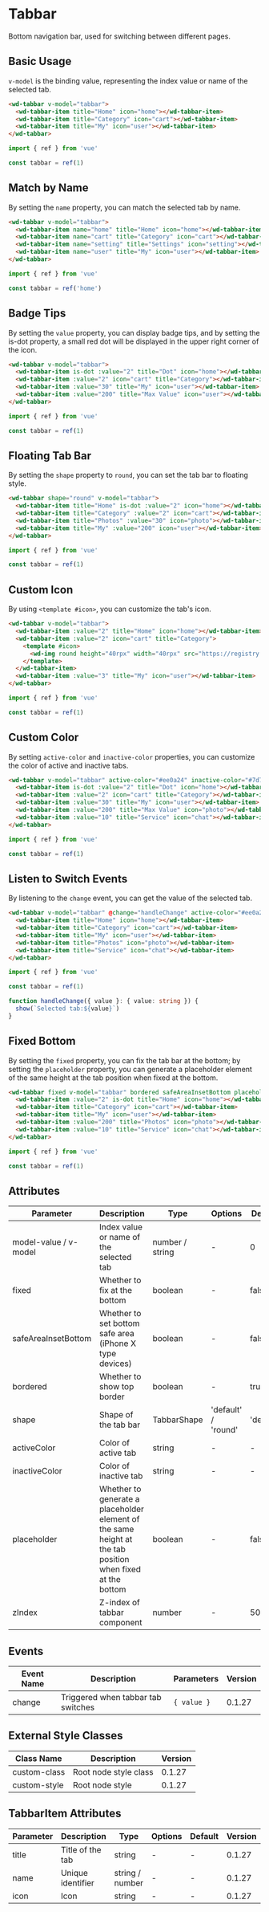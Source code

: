 # Tabbar

Bottom navigation bar, used for switching between different pages.

## Basic Usage

`v-model` is the binding value, representing the index value or name of the selected tab.

```html
<wd-tabbar v-model="tabbar">
  <wd-tabbar-item title="Home" icon="home"></wd-tabbar-item>
  <wd-tabbar-item title="Category" icon="cart"></wd-tabbar-item>
  <wd-tabbar-item title="My" icon="user"></wd-tabbar-item>
</wd-tabbar>
```

```typescript
import { ref } from 'vue'

const tabbar = ref(1)
```

## Match by Name

By setting the `name` property, you can match the selected tab by name.

```html
<wd-tabbar v-model="tabbar">
  <wd-tabbar-item name="home" title="Home" icon="home"></wd-tabbar-item>
  <wd-tabbar-item name="cart" title="Category" icon="cart"></wd-tabbar-item>
  <wd-tabbar-item name="setting" title="Settings" icon="setting"></wd-tabbar-item>
  <wd-tabbar-item name="user" title="My" icon="user"></wd-tabbar-item>
</wd-tabbar>
```
```typescript
import { ref } from 'vue'

const tabbar = ref('home')
```

## Badge Tips

By setting the `value` property, you can display badge tips, and by setting the is-dot property, a small red dot will be displayed in the upper right corner of the icon.

```html
<wd-tabbar v-model="tabbar">
  <wd-tabbar-item is-dot :value="2" title="Dot" icon="home"></wd-tabbar-item>
  <wd-tabbar-item :value="2" icon="cart" title="Category"></wd-tabbar-item>
  <wd-tabbar-item :value="30" title="My" icon="user"></wd-tabbar-item>
  <wd-tabbar-item :value="200" title="Max Value" icon="user"></wd-tabbar-item>
</wd-tabbar>
```
```typescript
import { ref } from 'vue'

const tabbar = ref(1)
```

## Floating Tab Bar

By setting the `shape` property to `round`, you can set the tab bar to floating style.

```html
<wd-tabbar shape="round" v-model="tabbar">
  <wd-tabbar-item title="Home" is-dot :value="2" icon="home"></wd-tabbar-item>
  <wd-tabbar-item title="Category" :value="2" icon="cart"></wd-tabbar-item>
  <wd-tabbar-item title="Photos" :value="30" icon="photo"></wd-tabbar-item>
  <wd-tabbar-item title="My" :value="200" icon="user"></wd-tabbar-item>
</wd-tabbar>
```
```typescript
import { ref } from 'vue'

const tabbar = ref(1)
```

## Custom Icon

By using `<template #icon>`, you can customize the tab's icon.

```html
<wd-tabbar v-model="tabbar">
  <wd-tabbar-item :value="2" title="Home" icon="home"></wd-tabbar-item>
  <wd-tabbar-item :value="2" icon="cart" title="Category">
    <template #icon>
      <wd-img round height="40rpx" width="40rpx" src="https://registry.npmmirror.com/wot-design-uni-assets/*/files/panda.jpg"></wd-img>
    </template>
  </wd-tabbar-item>
  <wd-tabbar-item :value="3" title="My" icon="user"></wd-tabbar-item>
</wd-tabbar>
```
```typescript
import { ref } from 'vue'

const tabbar = ref(1)
```

## Custom Color

By setting `active-color` and `inactive-color` properties, you can customize the color of active and inactive tabs.

```html
<wd-tabbar v-model="tabbar" active-color="#ee0a24" inactive-color="#7d7e80">
  <wd-tabbar-item is-dot :value="2" title="Dot" icon="home"></wd-tabbar-item>
  <wd-tabbar-item :value="2" icon="cart" title="Category"></wd-tabbar-item>
  <wd-tabbar-item :value="30" title="My" icon="user"></wd-tabbar-item>
  <wd-tabbar-item :value="200" title="Max Value" icon="photo"></wd-tabbar-item>
  <wd-tabbar-item :value="10" title="Service" icon="chat"></wd-tabbar-item>
</wd-tabbar>
```
```typescript
import { ref } from 'vue'

const tabbar = ref(1)
```

## Listen to Switch Events

By listening to the `change` event, you can get the value of the selected tab.

```html
<wd-tabbar v-model="tabbar" @change="handleChange" active-color="#ee0a24" inactive-color="#7d7e80">
  <wd-tabbar-item title="Home" icon="home"></wd-tabbar-item>
  <wd-tabbar-item title="Category" icon="cart"></wd-tabbar-item>
  <wd-tabbar-item title="My" icon="user"></wd-tabbar-item>
  <wd-tabbar-item title="Photos" icon="photo"></wd-tabbar-item>
  <wd-tabbar-item title="Service" icon="chat"></wd-tabbar-item>
</wd-tabbar>
```

```typescript
import { ref } from 'vue'

const tabbar = ref(1)

function handleChange({ value }: { value: string }) {
  show(`Selected tab:${value}`)
}
```

## Fixed Bottom

By setting the `fixed` property, you can fix the tab bar at the bottom; by setting the `placeholder` property, you can generate a placeholder element of the same height at the tab position when fixed at the bottom.

```html
<wd-tabbar fixed v-model="tabbar" bordered safeAreaInsetBottom placeholder>
  <wd-tabbar-item :value="2" is-dot title="Home" icon="home"></wd-tabbar-item>
  <wd-tabbar-item title="Category" icon="cart"></wd-tabbar-item>
  <wd-tabbar-item title="My" icon="user"></wd-tabbar-item>
  <wd-tabbar-item :value="200" title="Photos" icon="photo"></wd-tabbar-item>
  <wd-tabbar-item :value="10" title="Service" icon="chat"></wd-tabbar-item>
</wd-tabbar>
```
```typescript
import { ref } from 'vue'

const tabbar = ref(1)
```

## Attributes
| Parameter | Description | Type | Options | Default | Version |
|-----------|-------------|------|----------|---------|----------|
| model-value / v-model | Index value or name of the selected tab | number / string | - | 0 | 0.1.27 |
| fixed | Whether to fix at the bottom | boolean | - | false | 0.1.27 |
| safeAreaInsetBottom | Whether to set bottom safe area (iPhone X type devices) | boolean | - | false | 0.1.27 |
| bordered | Whether to show top border | boolean | - | true | 0.1.27 |
| shape | Shape of the tab bar | TabbarShape | 'default' / 'round' | 'default' | 0.1.27 |
| activeColor | Color of active tab | string | - | - | 0.1.27 |
| inactiveColor | Color of inactive tab | string | - | - | 0.1.27 |
| placeholder | Whether to generate a placeholder element of the same height at the tab position when fixed at the bottom | boolean | - | false | 0.1.27 |
| zIndex | Z-index of tabbar component | number | - | 500 | 0.1.27 |

## Events

| Event Name | Description | Parameters | Version |
|------------|-------------|------------|----------|
| change | Triggered when tabbar tab switches | `{ value }` | 0.1.27 |

## External Style Classes

| Class Name | Description | Version |
|------------|-------------|----------|
| custom-class | Root node style class | 0.1.27 |
| custom-style | Root node style | 0.1.27 |

## TabbarItem Attributes
| Parameter | Description | Type | Options | Default | Version |
|-----------|-------------|------|----------|---------|----------|
| title | Title of the tab | string | - | - | 0.1.27 |
| name | Unique identifier | string / number | - | - | 0.1.27 |
| icon | Icon | string | - | - | 0.1.27 |